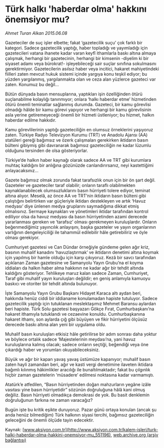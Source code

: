 # Türk halkı 'haberdar olma' hakkını önemsiyor mu?

*Ahmet Turan Alkan 2015.06.08*

<div class="pNewsDetailMainContent" itemprop="articleBody">
 <p>
  Gazeteciler de suç işler elbette; fakat ‘gazetecilik suçu’ çok farklı bir kategori. Sadece gazetecilik yaptığı, haber topladığı ve yayımladığı için gazetecileri vatana ihanete kadar varan keyfî ithamlarla baskı altına almaya çalışmak, herhangi bir gazetecinin, herhangi bir kimsenin -diyelim ki bir siyaset adamı veya bürokrat!- işleyebileceği sair suçlar sınıfına sokulmasını gerektirmiyor. Gazetecilerin asılsız haber veya incitici, hakaret mahiyetindeki fiilleri zaten mevcut hukuk sistemi içinde yargıya konu teşkil ediyor; bu yüzden yargılanmış, yargılanmakta olan ve ceza alan yüzlerce gazeteci var zaten. Konumuz bu değil...
 </p>
 <p>
  Bütün dünyada basın mensuplarına, yaptıkları işin özelliğinden ötürü suçlanabilme kolaylığı tanınmıyor; onlara ‘halkı haberdar etme’ hizmetinden ötürü önemli teminatlar sağlanmış durumda. Gazeteci, bir kamu görevlisi olmadığı hâlde bir kamu görevi yapıyor ve herhangi bir kamu görevlisinin asla yerine getiremeyeceği önemli bir hizmeti üstleniyor; bu hizmet, halkın haberdar edilme hakkıdır.
 </p>
 <p>
  Kamu görevlilerinin yaptığı gazeteciliğin en olumsuz örneklerini yaşıyoruz zaten. Türkiye Radyo Televizyon Kurumu (TRT) ve Anadolu Ajansı (AA) statüleri gereği bağımsız ve özerk çalışmaları gerekirken iktidarın basın bülteni gibiymiş gibi davranarak bağımsız gazeteciliğin ne kadar lüzumlu olduğunu tersinden de olsa gösteriyorlar.
 </p>
 <p>
  Türkiye’de halkın haber kaynağı olarak sadece AA ve TRT gibi kurumlara muhtaç kaldığını bir anlığına gözünüzde canlandırırsanız, neyi kastettiğimi anlayacaksınız...
 </p>
 <p>
  Gazete bağımsız olmak zorunda fakat tarafsızlık onun için bir ön şart değil. Gazeteler ve gazeteciler taraf olabilir; onların taraflı olabilmekten kaynaklanabilecek olumsuzluklarını basın hürriyeti tolere ediyor, teminat altına alıyor. Meselâ, az önce AA ve TRT’nin iktidarın basın bülteni gibi çalıştığını belirtirken var güçleriyle iktidarı destekleyen ve artık ‘Havuz medyası’ diye ünlenen medya gruplarını saymadığıma dikkat etmiş olmalısınız. Sermaye kaynakları ve yönetimleri iktidar tarafından kontrol ediliyor olsa da havuz medyası da basın hürriyetinden azami derecede yararlanması gereken ve ‘tarafsız’ olması gerekmeyen kuruluşlardır. Onların beğenmediğimiz yayıncılık anlayışını, başka gazeteler ve yayın organlarının varlığının dengeleyiciliği ile tahammül edilebilir hâle getirebiliriz ve öyle olması gerekiyor.
 </p>
 <p>
  Cumhuriyet gazetesi ve Can Dündar örneğiyle gündeme gelen ağır kriz, basının muhalif kanadını ‘havuzlaştırmak’ ve iktidarın denetimi altına koymak için yapılmış bir hamle olduğu için karşı çıkıyoruz. Kezâ bir savcı tarafından açıklanan Zaman gazetesine ve Samanyolu Yayın Grubu’na el koyma iddiaları da halkın haber alma hakkının ne kadar ağır bir tehdit altında kaldığını gösteriyor. Tehlikeye maruz kalan sadece Zaman, Cumhuriyet, Taraf gibi muhalif yayın kuruluşları değildir; en geniş anlamıyla kamuoyu baskıcı ve otoriter bir tehdit altında bulunuyor.
 </p>
 <p>
  İşte Samanyolu Yayın Grubu Başkanı Hidayet Karaca altı aydan beri, hakkında henüz ciddi bir iddianame konulamadan hapiste tutuluyor. Sadece gazetecilik yaptığı için tutuklanan meslektaşımız Mehmet Baransu aylardan beri hapiste. Türk Solu gazetesi başyazarı Gökçe Fırat, Cumhurbaşkanı’na hakaret ithamıyla tutuklandı ve cezaevine konuldu. Cumhurbaşkanına hakaret ithamı, son aylarda çığ gibi büyüyen ve fikir hürriyetini ölçüsüz derecede baskı altına alan yeni bir uygulama oldu.
 </p>
 <p>
  Muhalif basın kuruluşları etkisiz hâle getirilirse bir adım sonrası daha yoktur ve böylece ortalık sadece ‘Majestelerinin meydası’na, yani havuz kuruluşlarına kalmış olacak; sadece onların seçtiği, beğendiği veya öne çıkardığı haber ve yorumları okuyabileceksiniz.
 </p>
 <p>
  Büyük ve ağır bir kapan yavaş yavaş üstümüze kapanıyor; muhalif basın zaten hayli zamandan beri, ağır ve kasti vergi denetimine ilaveten iktidara bağımlı kılınmış hâkimlikler aracılığı ile bunaltılmaktadır; fakat bu çılgınlık hiçbir zaman gazetelerin ‘müsadere’ edilmesi noktasına kadar varmamıştı.
 </p>
 <p>
  Atatürk’e atfedilen, “Basın hürriyetinden doğan mahzurların yegâne izâle vasıtası yine basın hürriyetidir” sözünün doğruluğuna hâlâ kani olmuş değiliz. Basın hürriyeti olmadıkça demokrasi de yok. Bu basit denklemin doğruluğunun farkına ne zaman varacağız?
 </p>
 <p>
  Bugün işte bu kritik eşikte duruyoruz. Pazar günü ortaya konulan (ancak şu anda henüz bilmediğim) Türk halkının siyasi tercihi, bağımsız gazeteciliğin geleceğini de önemli ölçüde tayin edecektir.
 </p>
</div>


Kaynak: [www.aksiyon.com.tr](http://www.aksiyon.com.tr/kalem-isleri/turk-halki-haberdar-olma-hakkini-onemsiyor-mu_551196), [web.archive.org (arşiv bağlantısı)](http://web.archive.org/web/20150720114114/http://www.aksiyon.com.tr/kalem-isleri/turk-halki-haberdar-olma-hakkini-onemsiyor-mu_551196)
